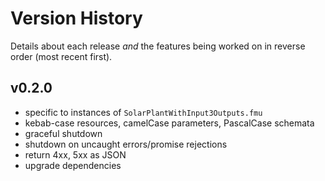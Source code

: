 # Version History
Details about each release _and_ the features being worked on in reverse order (most recent first).

## v0.2.0
* specific to instances of `SolarPlantWithInput3Outputs.fmu`
* kebab-case resources, camelCase parameters, PascalCase schemata
* graceful shutdown
* shutdown on uncaught errors/promise rejections
* return 4xx, 5xx as JSON
* upgrade dependencies
